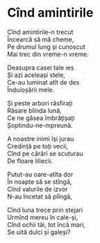 # Cînd amintirile

Cînd amintirile-n trecut\
Încearcă să mă cheme,\
Pe drumul lung și cunoscut\
Mai trec din vreme-n vreme.

Deasupra casei tale ies\
Și azi aceleași stele,\
Ce-au luminat atît de des\
Înduioșării mele.

Și peste arbori răsfirați\
Răsare blînda lună,\
Ce ne găsea îmbrățișați\
Șoptindu-ne-mpreună.

A noastre inimi își jurau\
Credință pe toți vecii,\
Cînd pe cărări se scuturau\
De floare liliecii.

Putut-au oare-atîta dor\
În noapte să se stîngă,\
Cînd valurile de izvor\
N-au încetat să plîngă,

Cînd luna trece prin stejari\
Urmînd mereu în cale-și,\
Cînd ochii tăi, tot încă mari,\
Se uită dulci și galeși?
